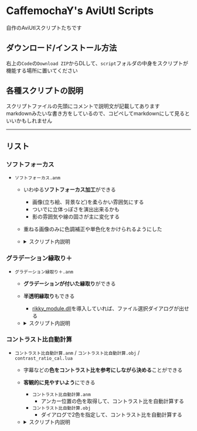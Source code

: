# CaffemochaY's AviUtl Scripts

自作のAviUtlスクリプトたちです

## ダウンロード/インストール方法

右上の`Code`の`Download ZIP`からDLして、`script`フォルダの中身をスクリプトが機能する場所に置いてください

## 各種スクリプトの説明

スクリプトファイルの先頭にコメントで説明文が記載してあります  
markdownみたいな書き方をしているので、コピペしてmarkdownにして見るといいかもしれません

---

## リスト

### ソフトフォーカス

- `ソフトフォーカス.anm`

  - いわゆる**ソフトフォーカス加工**ができる
    - 画像(立ち絵、背景など)を柔らかい雰囲気にする
    - ついでに立体っぽさを演出出来るかも
    - 影の雰囲気や線の固さが主に変化する

  - 重ねる画像のみに色調補正や単色化をかけられるようにした

  - <details><summary>スクリプト内説明</summary>

    ---

    ソフトフォーカス.anm / ver.2  
    Copyright (c) 2022 CaffemochaY

    - 立ち絵等の画像を柔らかい雰囲気にします  
    - ついでに立体っぽさを演出出来るかもしれません  
    - 影の雰囲気や線の固さが主に変化します

    "ぼかし", "拡散光", "単色化", "色調補正" の順番でエフェクトをかけます

    - parameter
      - alpha : エフェクトをかけたものの透明度(適応する強さに相当)
      - その他 : "ぼかし", "拡散光", "単色化", "色調補正" のパラメータ各種

    - 注意
      - `X,Y調整` は、絶対値が `"最大画像サイズ" - w(or h) - (blur_range + diffusion) * 2`より小さくなるようにしないと元画像がクリッピングされます
      - `合成モード(0-12)` のうち、`10`,`11`,`12`はうまくいかない場合があります
        - 詳細は `lua.txt` を見て下さい

    - changelog
      - ver.2
        - obj.copybufferを使わないようにした
        - 画像データのキャッシュ数を `0` にしても機能するようにした
        - 各種パラメータが `0` の時、パラメータが `0` の一部のエフェクトを無効化し、動作を軽量化した

    </details>

### グラデーション縁取り＋

- `グラデーション縁取り＋.anm`

  - **グラデーションが付いた縁取り**ができる
  - **半透明縁取り**もできる
    - [rikky_module.dll](https://hazumurhythm.com/a/a2Z/)を導入していれば、ファイル選択ダイアログが出せる

  - <details><summary>スクリプト内説明</summary>

    ---

    グラデーション縁取り＋.anm / ver.2  
    Copyright (c) 2022 CaffemochaY

    グラデーションがかかった縁取りを1オブジェクトで完結させることが出来るようにするスクリプトです  
    縁取り部分の透明度も設定できます  
    グラデーションの強さを `0` にすれば、ただの透過縁取りとしても使えます  
    開始色, 終了色を空欄にすると、**色選択無し**の状態になります

    `rikky_module.dll` がこのスクリプトで読める場所にあれば、ファイル選択ダイアログが出せます  
    `rikkymodule&memory` を導入していない場合は、`\` をエスケープしてください

    - parameter
      - 縁取り, グラデーションのパラメータ各種
      - alpha : 縁取り部分の透明度

    - changelog
      - ver.2
        - obj.copybufferを使わないようにした
        - 画像データのキャッシュ数を `0` にしても機能するようにした

    </details>

### コントラスト比自動計算

- `コントラスト比自動計算.anm` / `コントラスト比自動計算.obj` / `contrast_ratio_cal.lua`

  - 字幕などの**色をコントラスト比を参考にしながら決める**ことができる
  - **客観的に見やすいよう**にできる
    - `コントラスト比自動計算.anm`
      - アンカー位置の色を取得して、コントラスト比を自動計算する
    - `コントラスト比自動計算.obj`
      - ダイアログで2色を指定して、コントラスト比を自動計算する

  - <details><summary>スクリプト内説明</summary>

    ---

    コントラスト比自動計算.anm / ver.1  
    Copyright (c) 2022 CaffemochaY

    アンカーで2色を取得して、その2つのコントラスト比を自動で計算するスクリプト  
    [WCAG 2.0](https://www.w3.org/TR/WCAG20-TECHS/G17.html#G17-procedure)基準で色のコントラスト比を計算する

    - parameter
      - 文字色 / 文字装飾色 : 色
      - 文字サイズ, フォント名, 文字装飾 : テキストのパラメータ
      - 文字不透明度 : 文字の不透明度

    ---

    コントラスト比自動計算.obj / ver.1  
    Copyright (c) 2022 CaffemochaY

    ダイアログで2色を指定して、その2つのコントラスト比を自動で計算するスクリプト  
    [WCAG 2.0](https://www.w3.org/TR/WCAG20-TECHS/G17.html#G17-procedure)基準で色のコントラスト比を計算する

    - parameter
      - 文字色 / 背景色 : 色
      - 文字サイズ, フォント名, 文字装飾 : テキストのパラメータ
      - 背景margin : 文字の範囲から、どれだけ余白をとるかの指定
